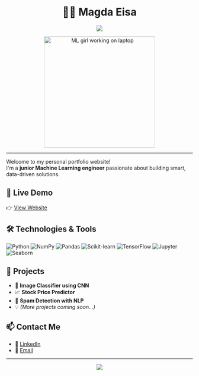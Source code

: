 <h1 align="center">👩‍💻 Magda Eisa</h1>

<p align="center">
  <img src="https://readme-typing-svg.herokuapp.com/?lines=Junior+Machine+Learning+Engineer;Passionate+about+Data+Science&center=true&width=440&height=45&color=F70081&vCenter=true&size=22" />
</p>

<p align="center">
  <img src="https://media.giphy.com/media/L1R1tvI9svkIWwpVYr/giphy.gif" width="300" alt="ML girl working on laptop" />
</p>

---

Welcome to my personal portfolio website!  
I'm a **junior Machine Learning engineer** passionate about building smart, data-driven solutions.

## 🔗 Live Demo
👉 [View Website](https://magda.github.io/)

## 🛠️ Technologies & Tools
![Python](https://img.shields.io/badge/Python-3776AB?style=for-the-badge&logo=python&logoColor=white)
![NumPy](https://img.shields.io/badge/Numpy-013243?style=for-the-badge&logo=numpy)
![Pandas](https://img.shields.io/badge/Pandas-150458?style=for-the-badge&logo=pandas)
![Scikit-learn](https://img.shields.io/badge/Scikit--learn-F7931E?style=for-the-badge&logo=scikit-learn)
![TensorFlow](https://img.shields.io/badge/TensorFlow-FF6F00?style=for-the-badge&logo=tensorflow)
![Jupyter](https://img.shields.io/badge/Jupyter-F37626?style=for-the-badge&logo=jupyter)
![Seaborn](https://img.shields.io/badge/Seaborn-1E4E73?style=for-the-badge&logo=python)

## 📂 Projects
- 🧠 **Image Classifier using CNN**
- 📈 **Stock Price Predictor**
- 📧 **Spam Detection with NLP**
- 💡 *(More projects coming soon...)*

## 📫 Contact Me
- 🔗 [LinkedIn](https://www.linkedin.com/in/YOUR_LINK/)
- 📧 [Email](mailto:you@example.com)

---

<p align="center">
  <img src="https://capsule-render.vercel.app/api?type=waving&color=gradient&height=100&section=footer"/>
</p>
